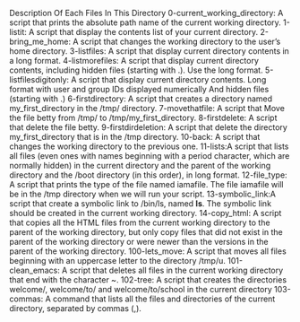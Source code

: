Description Of Each Files In This Directory
0-current_working_directory:  A script that prints the absolute path name of the current working directory.
1-listit: A script that display the contents list of your current directory.
2-bring_me_home: A script that changes the working directory to the user’s home directory.
3-listfiles: A script that display current directory contents in a long format.
4-listmorefiles: A script that display current directory contents, including hidden files (starting with .). Use the long format.
5-listfilesdigitonly: A script that display current directory contents.
	Long format
	with user and group IDs displayed numerically
	And hidden files (starting with .)
6-firstdirectory: A script that creates a directory named my_first_directory in the /tmp/ directory.
7-movethatfile: A script that Move the file betty from /tmp/ to /tmp/my_first_directory.
8-firstdelete: A script that delete the file betty.
9-firstdirdeletion: A script that delete the directory my_first_directory that is in the /tmp directory.
10-back: A script that changes the working directory to the previous one.
11-lists:A script that lists all files (even ones with names beginning with a period character, which are normally hidden) in the current directory and the parent of the working directory and the /boot directory (in this order), in long format.
12-file_type: A script that prints the type of the file named iamafile. The file iamafile will be in the /tmp directory when we will run your script.
13-symbolic_link:A script that create a symbolic link to /bin/ls, named __ls__. The symbolic link should be created in the current working directory.
14-copy_html: A script that copies all the HTML files from the current working directory to the parent of the working directory, but only copy files that did not exist in the parent of the working directory or were newer than the versions in the parent of the working directory.
100-lets_move: A script that moves all files beginning with an uppercase letter to the directory /tmp/u.
101-clean_emacs: A script that deletes all files in the current working directory that end with the character ~.
102-tree: A script that creates the directories welcome/, welcome/to/ and welcome/to/school in the current directory
103-commas: A command that lists all the files and directories of the current directory, separated by commas (,).

